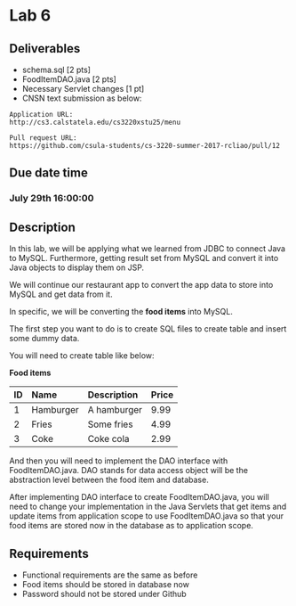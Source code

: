 # Lab 6

## Deliverables

* schema.sql [2 pts]
* FoodItemDAO.java [2 pts]
* Necessary Servlet changes [1 pt]
* CNSN text submission as below:

```
Application URL:
http://cs3.calstatela.edu/cs3220xstu25/menu

Pull request URL:
https://github.com/csula-students/cs-3220-summer-2017-rcliao/pull/12
```

## Due date time

### July 29th 16:00:00

## Description

In this lab, we will be applying what we learned from JDBC to connect
Java to MySQL. Furthermore, getting result set from MySQL and convert
it into Java objects to display them on JSP.

We will continue our restaurant app to convert the app data to store into
MySQL and get data from it.

In specific, we will be converting the **food items** into MySQL.

The first step you want to do is to create SQL files to create table and
insert some dummy data.

You will need to create table like below:

**Food items**

| ID | Name | Description | Price |
| :-- | :-- | :-- | :-- |
| 1 | Hamburger | A hamburger | 9.99 |
| 2 | Fries | Some fries | 4.99 |
| 3 | Coke | Coke cola | 2.99 |

And then you will need to implement the DAO interface with FoodItemDAO.java.
DAO stands for data access object will be the abstraction level between the
food item and database.

After implementing DAO interface to create FoodItemDAO.java, you will need to
change your implementation in the Java Servlets that get items and update items
from application scope to use FoodItemDAO.java so that your food items are stored
now in the database as to application scope.

## Requirements

* Functional requirements are the same as before
* Food items should be stored in database now
* Password should not be stored under Github

